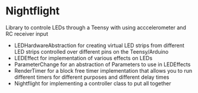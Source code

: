 # Nightflight
Library to controle LEDs through a Teensy with using acccelerometer and RC receiver input

* LEDHardwareAbstraction for creating virtual LED strips from different LED strips controlled over different pins on the Teensy/Arduino
* LEDEffect for implementation of various effects on LEDs
* ParameterChange for an abstraction of Parameters to use in LEDEffects
* RenderTimer for a block free timer implementation that allows you to run different timers for different purposes and different delay times
* Nightflight for implementing a controller class to put all together